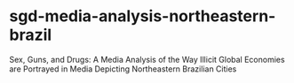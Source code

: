 # sgd-media-analysis-northeastern-brazil
Sex, Guns, and Drugs: A Media Analysis of the Way Illicit Global Economies are Portrayed in Media Depicting Northeastern Brazilian Cities
